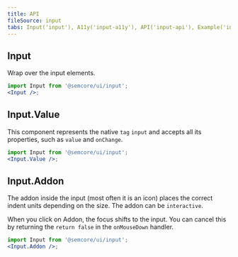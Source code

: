 ```yaml
---
title: API
fileSource: input
tabs: Input('input'), A11y('input-a11y'), API('input-api'), Example('input-code'), Changelog('input-changelog')
---
```


## Input

Wrap over the input elements.

```jsx
import Input from '@semcore/ui/input';
<Input />;
```

<TypesView type="InputProps" :types={...types} />

## Input.Value

This component represents the native `tag` `input` and accepts all its properties, such as `value` and `onChange`.

```jsx
import Input from '@semcore/ui/input';
<Input.Value />;
```

<TypesView type="InputValueProps" :types={...types} />

## Input.Addon

The addon inside the input (most often it is an icon) places the correct indent units depending on the size. The addon can be `interactive`.

When you click on Addon, the focus shifts to the input. You can cancel this by returning the `return false` in the `onMouseDown` handler.

```jsx
import Input from '@semcore/ui/input';
<Input.Addon />;
```

<TypesView type="InputAddonProps" :types={...types} />

<script setup>import { data as types } from '@types.data.ts';</script>